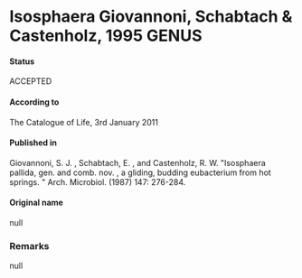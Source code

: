 Isosphaera Giovannoni, Schabtach & Castenholz, 1995 GENUS
=======

#### Status
ACCEPTED

#### According to
The Catalogue of Life, 3rd January 2011

#### Published in
Giovannoni, S. J. , Schabtach, E. , and Castenholz, R. W. "Isosphaera pallida, gen. and comb. nov. , a gliding, budding eubacterium from hot springs. " Arch. Microbiol. (1987) 147: 276-284.

#### Original name
null

### Remarks
null